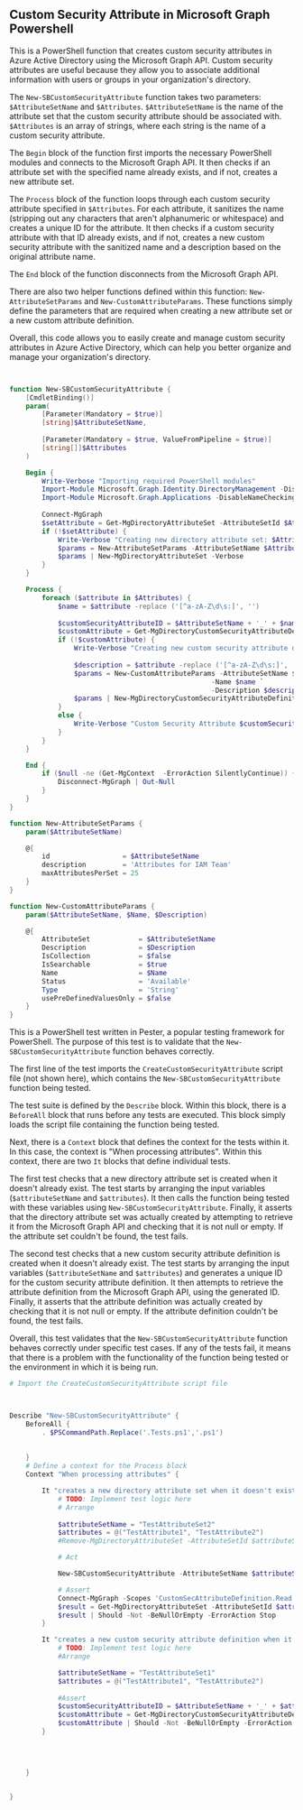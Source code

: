 
## Custom Security Attribute in Microsoft Graph Powershell

This is a PowerShell function that creates custom security attributes in Azure Active Directory using the Microsoft Graph API. Custom security attributes are useful because they allow you to associate additional information with users or groups in your organization's directory.

The `New-SBCustomSecurityAttribute` function takes two parameters: `$AttributeSetName` and `$Attributes`. `$AttributeSetName` is the name of the attribute set that the custom security attribute should be associated with. `$Attributes` is an array of strings, where each string is the name of a custom security attribute.

The `Begin` block of the function first imports the necessary PowerShell modules and connects to the Microsoft Graph API. It then checks if an attribute set with the specified name already exists, and if not, creates a new attribute set.

The `Process` block of the function loops through each custom security attribute specified in `$Attributes`. For each attribute, it sanitizes the name (stripping out any characters that aren't alphanumeric or whitespace) and creates a unique ID for the attribute. It then checks if a custom security attribute with that ID already exists, and if not, creates a new custom security attribute with the sanitized name and a description based on the original attribute name.

The `End` block of the function disconnects from the Microsoft Graph API.

There are also two helper functions defined within this function: `New-AttributeSetParams` and `New-CustomAttributeParams`. These functions simply define the parameters that are required when creating a new attribute set or a new custom attribute definition.

Overall, this code allows you to easily create and manage custom security attributes in Azure Active Directory, which can help you better organize and manage your organization's directory.

```powershell


function New-SBCustomSecurityAttribute {
	[CmdletBinding()]
	param(
		[Parameter(Mandatory = $true)]
		[string]$AttributeSetName,
		
		[Parameter(Mandatory = $true, ValueFromPipeline = $true)]
		[string[]]$Attributes
	)

	Begin {
		Write-Verbose "Importing required PowerShell modules"
		Import-Module Microsoft.Graph.Identity.DirectoryManagement -DisableNameChecking
		Import-Module Microsoft.Graph.Applications -DisableNameChecking
		
		Connect-MgGraph
		$setAttribute = Get-MgDirectoryAttributeSet -AttributeSetId $AttributeSetName -ErrorAction SilentlyContinue
		if (!$setAttribute) {
			Write-Verbose "Creating new directory attribute set: $AttributeSetName"
			$params = New-AttributeSetParams -AttributeSetName $AttributeSetName
			$params | New-MgDirectoryAttributeSet -Verbose
		}
	}

	Process {
		foreach ($attribute in $Attributes) {
			$name = $attribute -replace ('[^a-zA-Z\d\s:]', '')
			
			$customSecurityAttributeID = $AttributeSetName + '_' + $name
			$customAttribute = Get-MgDirectoryCustomSecurityAttributeDefinition -CustomSecurityAttributeDefinitionId "$customSecurityAttributeID" -ErrorAction SilentlyContinue
			if (!$customAttribute) {
				Write-Verbose "Creating new custom security attribute definition: $attribute"
				
				$description = $attribute -replace ('[^a-zA-Z\d\s:]', ' ')
				$params = New-CustomAttributeParams -AttributeSetName $AttributeSetName `
												  -Name $name `
												  -Description $description
				$params | New-MgDirectoryCustomSecurityAttributeDefinition -Verbose
			}
			else {
				Write-Verbose "Custom Security Attribute $customSecurityAttributeID already exists"
			}
		}
	}

	End {
		if ($null -ne (Get-MgContext  -ErrorAction SilentlyContinue)) {
			Disconnect-MgGraph | Out-Null
		}
	}
}

function New-AttributeSetParams {
	param($AttributeSetName)

	@{
		id                  = $AttributeSetName
		description         = 'Attributes for IAM Team'
		maxAttributesPerSet = 25
	}
}

function New-CustomAttributeParams {
	param($AttributeSetName, $Name, $Description)

	@{
		AttributeSet            = $AttributeSetName
		Description             = $Description
		IsCollection            = $false
		IsSearchable            = $true
		Name                    = $Name
		Status                  = 'Available'
		Type                    = 'String'
		usePreDefinedValuesOnly = $false
	}
}

```


This is a PowerShell test written in Pester, a popular testing framework for PowerShell. The purpose of this test is to validate that the `New-SBCustomSecurityAttribute` function behaves correctly.

The first line of the test imports the `CreateCustomSecurityAttribute` script file (not shown here), which contains the `New-SBCustomSecurityAttribute` function being tested.

The test suite is defined by the `Describe` block. Within this block, there is a `BeforeAll` block that runs before any tests are executed. This block simply loads the script file containing the function being tested.

Next, there is a `Context` block that defines the context for the tests within it. In this case, the context is "When processing attributes". Within this context, there are two `It` blocks that define individual tests.

The first test checks that a new directory attribute set is created when it doesn't already exist. The test starts by arranging the input variables (`$attributeSetName` and `$attributes`). It then calls the function being tested with these variables using `New-SBCustomSecurityAttribute`. Finally, it asserts that the directory attribute set was actually created by attempting to retrieve it from the Microsoft Graph API and checking that it is not null or empty. If the attribute set couldn't be found, the test fails.

The second test checks that a new custom security attribute definition is created when it doesn't already exist. The test starts by arranging the input variables (`$attributeSetName` and `$attributes`) and generates a unique ID for the custom security attribute definition. It then attempts to retrieve the attribute definition from the Microsoft Graph API, using the generated ID. Finally, it asserts that the attribute definition was actually created by checking that it is not null or empty. If the attribute definition couldn't be found, the test fails.

Overall, this test validates that the `New-SBCustomSecurityAttribute` function behaves correctly under specific test cases. If any of the tests fail, it means that there is a problem with the functionality of the function being tested or the environment in which it is being run.

```powershell
# Import the CreateCustomSecurityAttribute script file



Describe "New-SBCustomSecurityAttribute" {
    BeforeAll {
        . $PSCommandPath.Replace('.Tests.ps1','.ps1')
        
    
    }
    # Define a context for the Process block
    Context "When processing attributes" {

        It "creates a new directory attribute set when it doesn't exist" {
            # TODO: Implement test logic here
            # Arrange
        
            $attributeSetName = "TestAttributeSet2"
            $attributes = @("TestAttribute1", "TestAttribute2")
            #Remove-MgDirectoryAttributeSet -AttributeSetId $attributeSetName -ErrorAction SilentlyContinue

            # Act

            New-SBCustomSecurityAttribute -AttributeSetName $attributeSetName -Attributes $attributes

            # Assert
            Connect-MgGraph -Scopes 'CustomSecAttributeDefinition.Read.All', 'CustomSecAttributeDefinition.ReadWrite.All'
            $result = Get-MgDirectoryAttributeSet -AttributeSetId $attributeSetName
            $result | Should -Not -BeNullOrEmpty -ErrorAction Stop
        }

        It "creates a new custom security attribute definition when it doesn't exist" {
            # TODO: Implement test logic here
            #Arrange

            $attributeSetName = "TestAttributeSet1"
            $attributes = @("TestAttribute1", "TestAttribute2")
        
            #Assert
            $customSecurityAttributeID = $AttributeSetName + '_' + $attributes[0]
            $customAttribute = Get-MgDirectoryCustomSecurityAttributeDefinition -CustomSecurityAttributeDefinitionId "$customSecurityAttributeID" -ErrorAction SilentlyContinue
            $customAttribute | Should -Not -BeNullOrEmpty -ErrorAction Stop	
        }

    

        
    }


}





```



